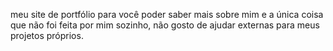 meu site de portfólio para você poder saber mais sobre mim e a única coisa que não foi feita por mim sozinho, não gosto de ajudar externas para meus projetos próprios.